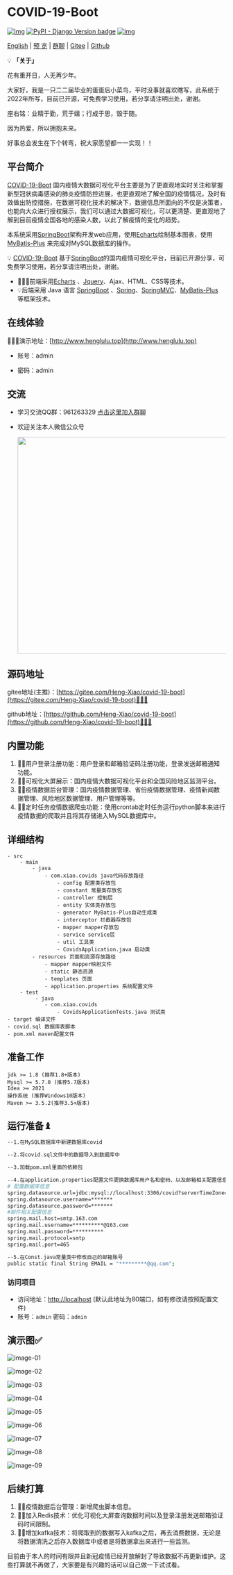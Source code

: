 # COVID-19-Boot

[![img](https://img.shields.io/badge/SpringBoot-%3E=2.3.7-green.svg)](https://spring.io/projects/spring-boot)  [![PyPI - Django Version badge](https://img.shields.io/badge/django%20versions-4.1-blue)](https://docs.djangoproject.com/zh-hans/4.1/) [![img](https://img.shields.io/badge/Echats-%3E%3D%204.2.1-brightgreen)](https://echarts.apache.org/zh/index.html)

[English](./README.en.md) | [预 览](http://www.henglulu.top) | [群聊](https://jq.qq.com/?_wv=1027&k=sLyuUZHU) | [Gitee](https://gitee.com/Heng-Xiao/covid-19-boot) | [Github](https://github.com/Heng-Xiao/covid-19-boot) 


💡 **「关于」**

花有重开日，人无再少年。

大家好，我是一只二二届毕业的蛋蛋后小菜鸟，平时没事就喜欢瞎写，此系统于2022年所写，目前已开源，可免费学习使用，若分享请注明出处，谢谢。

座右铭：业精于勤，荒于嬉；行成于思，毁于随。

因为热爱，所以拥抱未来。

好事总会发生在下个转弯，祝大家愿望都一一实现！！

## 平台简介

[COVID-19-Boot](https://gitee.com/Heng-Xiao/covid-19-boot) 国内疫情大数据可视化平台主要是为了更直观地实时关注和掌握新型冠状病毒感染的肺炎疫情防控进展，也更直观地了解全国的疫情情况，及时有效做出防控措施，在数据可视化技术的解决下，数据信息所面向的不仅是决策者，也能向大众进行授权展示，我们可以通过大数据可视化，可以更清楚、更直观地了解到目前疫情全国各地的感染人数，以此了解疫情的变化的趋势。

本系统采用[SpringBoot](https://spring.io/projects/spring-boot)架构开发web应用，使用[Echarts](https://echarts.apache.org/zh/index.html)绘制基本图表，使用[MyBatis-Plus](https://mybatis.org/mybatis-3/zh/getting-started.html) 来完成对MySQL数据库的操作。

💡 [COVID-19-Boot](https://gitee.com/Heng-Xiao/covid-19-boot) 基于[SpringBoot](https://spring.io/projects/spring-boot)的国内疫情可视化平台，目前已开源分享，可免费学习使用，若分享请注明出处，谢谢。



* 🧑‍🤝‍🧑前端采用[Echarts](https://echarts.apache.org/zh/index.html) 、[Jquery](https://jquery.com/)、Ajax、HTML、CSS等技术。
* 💡后端采用 Java 语言 [SpringBoot](https://spring.io/projects/spring-boot) 、[Spring](https://spring.io/projects/spring-framework)、[SpringMVC](https://docs.spring.io/spring-framework/docs/current/reference/html/web.html#mvc)、[MyBatis-Plus](https://mybatis.org/mybatis-3/zh/getting-started.html) 等框架技术。



## 在线体验

👩‍👧‍👦演示地址：[http://www.henglulu.top](http://www.henglulu.top) 

- 账号：admin 

- 密码：admin




## 交流

- 学习交流QQ群：961263329     [点击这里加入群聊](https://jq.qq.com/?_wv=1027&k=sLyuUZHU)

- 欢迎关注本人微信公众号

  <img src='static/img/10.png' width='500'>


## 源码地址

gitee地址(主推)：[https://gitee.com/Heng-Xiao/covid-19-boot](https://gitee.com/Heng-Xiao/covid-19-boot)👩‍👦‍👦

github地址：[https://github.com/Heng-Xiao/covid-19-boot](https://github.com/Heng-Xiao/covid-19-boot)👩‍👦‍👦



## 内置功能

1.  👨‍⚕️用户登录注册功能：用户登录和邮箱验证码注册功能，登录发送邮箱通知功能。
2.  👨‍🎓可视化大屏展示：国内疫情大数据可视化平台和全国风险地区监测平台。
3.  👨‍🎓疫情数据后台管理：国内疫情数据管理、省份疫情数据管理、疫情新闻数据管理、风险地区数据管理、用户管理等等。
4.  👨‍⚕️定时任务疫情数据爬虫功能：使用crontab定时任务运行python脚本来进行疫情数据的爬取并且将其存储进入MySQL数据库中。


## 详细结构

```
- src 
    - main 
        - java
            - com.xiao.covids java代码存放路径
                - config 配置类存放包
                - constant 常量类存放包
                - controller 控制层
                - entity 实体类存放包
                - generator MyBatis-Plus自动生成类
                - interceptor 拦截器存放包
                - mapper mapper存放包
                - service service层
                - util 工具类
                - CovidsApplication.java 启动类
        - resources 页面和资源存放路径
            - mapper mapper映射文件
            - static 静态资源
            - templates 页面
            - application.properties 系统配置文件
    - test
         - java
            - com.xiao.covids
                - CovidsApplicationTests.java 测试类
- target 编译文件
- covid.sql 数据库表脚本
- pom.xml maven配置文件
```



## 准备工作
~~~
jdk >= 1.8 (推荐1.8+版本)
Mysql >= 5.7.0 (推荐5.7版本)
Idea >= 2021
操作系统 (推荐Windows10版本)
Maven >= 3.5.2(推荐3.5+版本)
~~~

## 运行准备♝

```bash
--1.在MySQL数据库中新建数据库covid

--2.将covid.sql文件中的数据导入到数据库中

--3.加载pom.xml里面的依赖包

--4.在application.properties配置文件更换数据库用户名和密码、以及邮箱相关配置信息
# 配置数据库信息
spring.datasource.url=jdbc:mysql://localhost:3306/covid?serverTimeZone=Shanghai&?useUnicode=true&characterEncoding=utf8&useSSL=false
spring.datasource.username=*******
spring.datasource.password=*******
#邮件相关配置信息
spring.mail.host=smtp.163.com
spring.mail.username=**********@163.com
spring.mail.password=**********
spring.mail.protocol=smtp
spring.mail.port=465

--5.在Const.java常量类中修改自己的邮箱账号
public static final String EMAIL = "*********@qq.com";
```


### 访问项目

- 访问地址：[http://localhost](http://localhost) (默认此地址为80端口，如有修改请按照配置文件)
- 账号：`admin` 密码：`admin`



## 演示图✅

![image-01](static/img/1.png)

![image-02](static/img/2.png)

![image-03](static/img/3.jpg)

![image-04](static/img/4.jpg)

![image-05](static/img/5.jpg)

![image-06](static/img/6.jpg)

![image-07](static/img/7.jpg)

![image-08](static/img/8.jpg)

![image-09](static/img/9.jpg)



## 后续打算

1.  👨‍⚕️疫情数据后台管理：新增爬虫脚本信息。
2.  👩‍⚕️加入Redis技术：优化可视化大屏查询数据时间以及登录注册发送邮箱验证码时间限制。
3.  👨‍🎓增加kafka技术：将爬取到的数据写入kafka之后，再去消费数据，无论是将数据清洗之后存入数据库中或者是将数据拿出来进行一些监测。

目前由于本人的时间有限并且新冠疫情已经开放解封了导致数据不再更新维护。这些打算就不再做了，大家要是有兴趣的话可以自己做一下试试看。